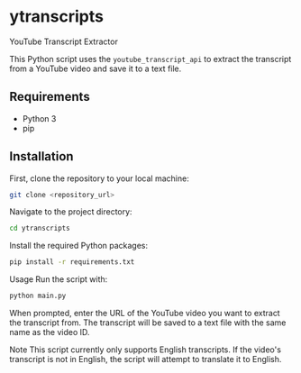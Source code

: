 # ytranscripts
 YouTube Transcript Extractor

This Python script uses the `youtube_transcript_api` to extract the transcript from a YouTube video and save it to a text file.

## Requirements

- Python 3
- pip

## Installation

First, clone the repository to your local machine:

```bash
git clone <repository_url>
```

Navigate to the project directory:
```bash
cd ytranscripts
```
Install the required Python packages:
```bash
pip install -r requirements.txt
```

Usage
Run the script with:
```bash
python main.py
```

When prompted, enter the URL of the YouTube video you want to extract the transcript from. The transcript will be saved to a text file with the same name as the video ID.

Note
This script currently only supports English transcripts. If the video's transcript is not in English, the script will attempt to translate it to English.
